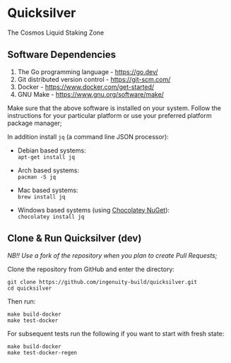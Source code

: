# Quicksilver

The Cosmos Liquid Staking Zone

## Software Dependencies

1. The Go programming language - https://go.dev/
2. Git distributed version control - https://git-scm.com/
3. Docker - https://www.docker.com/get-started/
4. GNU Make - https://www.gnu.org/software/make/

Make sure that the above software is installed on your system. Follow the instructions for your particular platform or use your preferred platform package manager;

In addition install `jq` (a command line JSON processor):

 - Debian based systems:  
`apt-get install jq`

 - Arch based systems:  
`pacman -S jq`

 - Mac based systems:  
`brew install jq`

 - Windows based systems (using [Chocolatey NuGet](https://chocolatey.org/)):  
`chocolatey install jq`

## Clone & Run Quicksilver (dev)

_NB!! Use a fork of the repository when you plan to create Pull Requests;_

Clone the repository from GitHub and enter the directory:

    git clone https://github.com/ingenuity-build/quicksilver.git
    cd quicksilver

Then run:

    make build-docker
    make test-docker

For subsequent tests run the following if you want to start with fresh state:

    make build-docker
    make test-docker-regen
